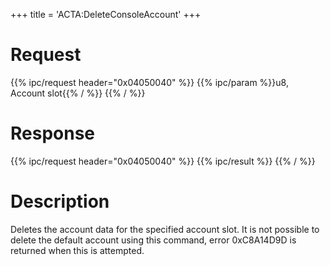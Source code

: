 +++
title = 'ACTA:DeleteConsoleAccount'
+++

# Request

{{% ipc/request header="0x04050040" %}}
{{% ipc/param %}}u8, Account slot{{% / %}}
{{% / %}}

# Response

{{% ipc/request header="0x04050040" %}}
{{% ipc/result %}}
{{% / %}}

# Description

Deletes the account data for the specified account slot. It is not possible to delete the default account using this command, error 0xC8A14D9D is returned when this is attempted.
